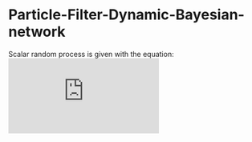 # Particle-Filter-Dynamic-Bayesian-network
Scalar random process is given with the equation:
![Equation](http://latex.codecogs.com/svg.latex?%5C%5B++x_%7Bt%2B1%7D+%3D+0.5+%2A+x_t+%2B+25+%2A+%5Cfrac%7Bx_t%7D%7B1%2Bx_%7Bt%7D%5E2%7D+%2B+8+%2A+cos%281.2+%2A+t%29+%2B+w_t+%5C%5D)
